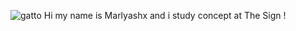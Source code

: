 ![gatto](https://user-images.githubusercontent.com/124354264/217622032-5a4d5f3b-6143-442f-b611-5808b897abdc.jpg)
Hi my name is Marlyashx and i study concept at The Sign !

